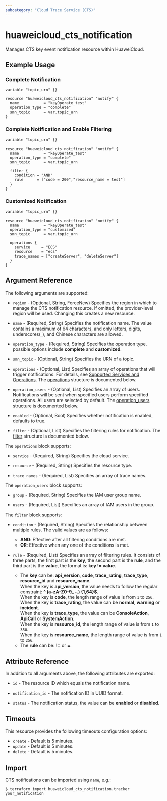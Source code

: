 ```yaml
---
subcategory: "Cloud Trace Service (CTS)"
---
```


# huaweicloud_cts_notification

Manages CTS key event notification resource within HuaweiCloud.

## Example Usage

### Complete Notification

```hcl
variable "topic_urn" {}

resource "huaweicloud_cts_notification" "notify" {
  name           = "keyOperate_test"
  operation_type = "complete"
  smn_topic      = var.topic_urn
}
```

### Complete Notification and Enable Filtering

```hcl
variable "topic_urn" {}

resource "huaweicloud_cts_notification" "notify" {
  name           = "keyOperate_test"
  operation_type = "complete"
  smn_topic      = var.topic_urn
  
  filter {
    condition = "AND"
    rule      = ["code = 200","resource_name = test"]
  }
}
```

### Customized Notification

```hcl
variable "topic_urn" {}

resource "huaweicloud_cts_notification" "notify" {
  name           = "keyOperate_test"
  operation_type = "customized"
  smn_topic      = var.topic_urn

  operations {
    service     = "ECS"
    resource    = "ecs"
    trace_names = ["createServer", "deleteServer"]
  }
}
```

## Argument Reference

The following arguments are supported:

* `region` - (Optional, String, ForceNew) Specifies the region in which to manage the CTS notification resource.
  If omitted, the provider-level region will be used. Changing this creates a new resource.

* `name` - (Required, String) Specifies the notification name. The value contains a maximum of 64 characters,
  and only letters, digits, underscores(_), and Chinese characters are allowed.

* `operation_type` - (Required, String) Specifies the operation type, possible options include **complete** and
  **customized**.

* `smn_topic` - (Optional, String) Specifies the URN of a topic.

* `operations` - (Optional, List) Specifies an array of operations that will trigger notifications.
  For details, see [Supported Services and Operations](https://support.huaweicloud.com/intl/en-us/usermanual-cts/cts_03_0022.html).
  The [operations](#CTS_Notification_Operations) structure is documented below.

* `operation_users` - (Optional, List) Specifies an array of users. Notifications will be sent when specified users
  perform specified operations. All users are selected by default.
  The [operation_users](#CTS_Notification_OperationUsers) structure is documented below.

* `enabled` - (Optional, Bool) Specifies whether notification is enabled, defaults to true.

* `filter` - (Optional, List) Specifies the filtering rules for notification.
  The [filter](#CTS_Notification_Filter) structure is documented below.

<a name="CTS_Notification_Operations"></a>
The `operations` block supports:

* `service` - (Required, String) Specifies the cloud service.
  
* `resource` - (Required, String) Specifies the resource type.

* `trace_names` - (Required, List) Specifies an array of trace names.

<a name="CTS_Notification_OperationUsers"></a>
The `operation_users` block supports:

* `group` - (Required, String) Specifies the IAM user group name.

* `users` - (Required, List) Specifies an array of IAM users in the group.

<a name="CTS_Notification_Filter"></a>
The `filter` block supports:

* `condition` - (Required, String) Specifies the relationship between multiple rules. The valid values are as follows:
  + **AND**: Effective after all filtering conditions are met.
  + **OR**: Effective when any one of the conditions is met.

* `rule` - (Required, List) Specifies an array of filtering rules. It consists of three parts,
  the first part is the **key**, the second part is the **rule**, and the third part is the **value**,
  the format is: **key != value**.
  + The **key** can be: **api_version**, **code**, **trace_rating**, **trace_type**, **resource_id** and
  **resource_name**.  
  When the key is **api_version**, the value needs to follow the regular constraint: **^ (a-zA-Z0-9_ -.) {1,64}$**.  
  When the key is **code**, the length range of value is from `1` to `256`.  
  When the key is **trace_rating**, the value can be **normal**, **warning** or **incident**.  
  When the key is **trace_type**, the value can be **ConsoleAction**, **ApiCall** or **SystemAction**.  
  When the key is **resource_id**, the length range of value is from `1` to `350`.  
  When the key is **resource_name**, the length range of value is from `1` to `256`.
  + The **rule** can be: **!=** or **=**.

## Attribute Reference

In addition to all arguments above, the following attributes are exported:

* `id` - The resource ID which equals the notification name.

* `notification_id` - The notification ID in UUID format.

* `status` - The notification status, the value can be **enabled** or **disabled**.

## Timeouts

This resource provides the following timeouts configuration options:

* `create` - Default is 5 minutes.
* `update` - Default is 5 minutes.
* `delete` - Default is 5 minutes.

## Import

CTS notifications can be imported using `name`, e.g.:

```
$ terraform import huaweicloud_cts_notification.tracker your_notification
```
